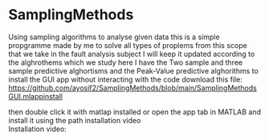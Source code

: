 # SamplingMethods
Using sampling algorithms to analyse given data
this is a simple propgramme made by me to solve all types of proplems from this scope that we take in the fault analysis subject I will keep it updated according to
the alghrothems which we study
here I have the Two sample and three sample predictive alghortisms and the Peak-Value predictive alghorithms 
  to install the GUI app without interacting with the code download this file: 
       https://github.com/ayosif2/SamplingMethods/blob/main/SamplingMethodsGUI.mlappinstall  
         
          
  then double click it with matlap installed or open the app tab in MATLAB and install it using the path installation video    
  Installation video:
